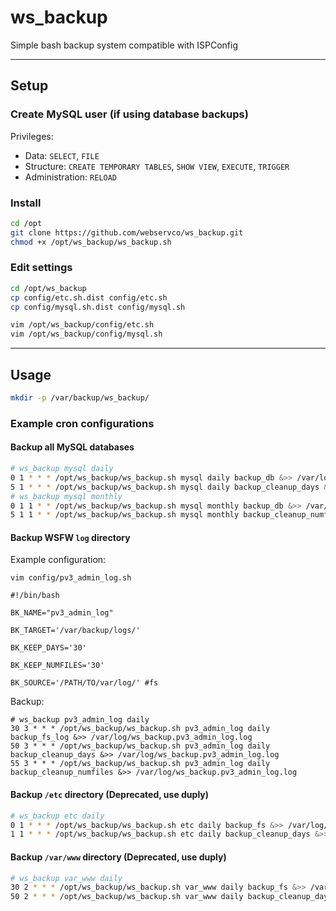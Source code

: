# ws_backup

Simple bash backup system compatible with ISPConfig

---

## Setup

### Create MySQL user (if using database backups)

Privileges:
* Data: `SELECT`, `FILE`
* Structure: `CREATE TEMPORARY TABLES`, `SHOW VIEW`, `EXECUTE`, `TRIGGER`
* Administration: `RELOAD`

### Install

```sh
cd /opt
git clone https://github.com/webservco/ws_backup.git
chmod +x /opt/ws_backup/ws_backup.sh
```

### Edit settings
```sh
cd /opt/ws_backup
cp config/etc.sh.dist config/etc.sh
cp config/mysql.sh.dist config/mysql.sh

vim /opt/ws_backup/config/etc.sh
vim /opt/ws_backup/config/mysql.sh
```

---

## Usage

```sh
mkdir -p /var/backup/ws_backup/
```

### Example cron configurations

#### Backup all MySQL databases

```sh
# ws_backup mysql daily
0 1 * * * /opt/ws_backup/ws_backup.sh mysql daily backup_db &>> /var/log/ws_backup_mysql.log
5 1 * * * /opt/ws_backup/ws_backup.sh mysql daily backup_cleanup_days &>> /var/log/ws_backup_mysql.log
# ws_backup mysql monthly
0 1 1 * * /opt/ws_backup/ws_backup.sh mysql monthly backup_db &>> /var/log/ws_backup_mysql.log
5 1 1 * * /opt/ws_backup/ws_backup.sh mysql monthly backup_cleanup_numfiles &>> /var/log/ws_backup_mysql.log
```

#### Backup WSFW `log` directory

Example configuration:

```shell
vim config/pv3_admin_log.sh

#!/bin/bash

BK_NAME="pv3_admin_log"

BK_TARGET='/var/backup/logs/'

BK_KEEP_DAYS='30'

BK_KEEP_NUMFILES='30'

BK_SOURCE='/PATH/TO/var/log/' #fs
```

Backup:

```shell
# ws_backup pv3_admin_log daily
30 3 * * * /opt/ws_backup/ws_backup.sh pv3_admin_log daily backup_fs_log &>> /var/log/ws_backup.pv3_admin_log.log
50 3 * * * /opt/ws_backup/ws_backup.sh pv3_admin_log daily backup_cleanup_days &>> /var/log/ws_backup.pv3_admin_log.log
55 3 * * * /opt/ws_backup/ws_backup.sh pv3_admin_log daily backup_cleanup_numfiles &>> /var/log/ws_backup.pv3_admin_log.log
```

#### Backup `/etc` directory (Deprecated, use duply)
```sh
# ws_backup etc daily
0 1 * * * /opt/ws_backup/ws_backup.sh etc daily backup_fs &>> /var/log/ws_backup_etc.log
1 1 * * * /opt/ws_backup/ws_backup.sh etc daily backup_cleanup_days &>> /var/log/ws_backup_etc.log
```

#### Backup `/var/www` directory (Deprecated, use duply)

```sh
# ws_backup var_www daily
30 2 * * * /opt/ws_backup/ws_backup.sh var_www daily backup_fs &>> /var/log/ws_backup_www.log
50 2 * * * /opt/ws_backup/ws_backup.sh var_www daily backup_cleanup_days &>> /var/log/ws_backup_www.log
```
